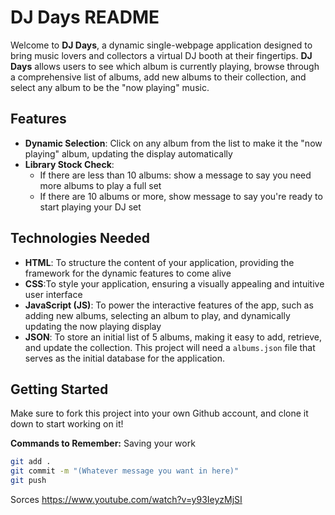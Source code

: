 # DJ Days README

Welcome to **DJ Days**, a dynamic single-webpage application designed to bring music lovers and collectors a virtual DJ booth at their fingertips. **DJ Days** allows users to see which album is currently playing, browse through a comprehensive list of albums, add new albums to their collection, and select any album to be the "now playing" music. 

## Features

<!-- - **Now Playing Display**: The top section of the app showcases the album that is currently playing, displaying its cover art, title, and artist. -->
<!-- - **Album List**: A comprehensive list of all albums available in your collection. Users can scroll through and select any album to play next. -->
<!-- - **Add New Album**: Users can add new albums to the list by entering the album's details, including its title, artist, genre, and cover art URL. -->
- **Dynamic Selection**: Click on any album from the list to make it the "now playing" album, updating the display automatically
- **Library Stock Check**: 
    - If there are less than 10 albums: show a message to say you need more albums to play a full set
    - If there are 10 albums or more, show message to say you're ready to start playing your DJ set
<!-- - **JSON File**: A JSON file with 5 albums already added in it -->

## Technologies Needed

- **HTML**: To structure the content of your application, providing the framework for the dynamic features to come alive
- **CSS**:To style your application, ensuring a visually appealing and intuitive user interface
- **JavaScript (JS)**: To power the interactive features of the app, such as adding new albums, selecting an album to play, and dynamically updating the now playing display
- **JSON**: To store an initial list of 5 albums, making it easy to add, retrieve, and update the collection. This project will need a `albums.json` file that serves as the initial database for the application.

## Getting Started
Make sure to fork this project into your own Github account, and clone it down to start working on it!

**Commands to Remember:** Saving your work

```zsh
git add .
git commit -m "(Whatever message you want in here)"
git push
```

Sorces 
https://www.youtube.com/watch?v=y93IeyzMjSI 